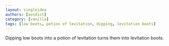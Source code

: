 ```yaml
---
layout: singleidea
authors: [aosdict]
category: [vanilla]
tags: [low boots, potion of levitation, dipping, levitation boots]
---
```

Dipping low boots into a potion of levitation turns them into levitation boots.
